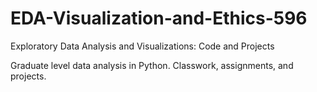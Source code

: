 # EDA-Visualization-and-Ethics-596
Exploratory Data Analysis and Visualizations: Code and Projects

Graduate level data analysis in Python. Classwork, assignments, and projects.
